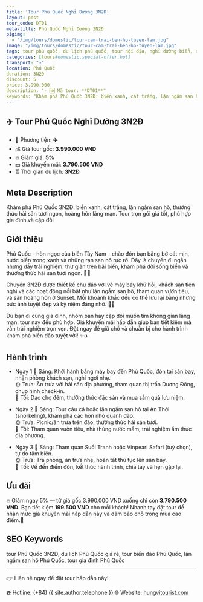 ```yaml
---
title: 'Tour Phú Quốc Nghỉ Dưỡng 3N2Đ'
layout: post
tour_code: DT01
meta-title: Phú Quốc Nghỉ Dưỡng 3N2Đ
bigimg:
  - "/img/tours/domestic/tour-cam-trai-ben-ho-tuyen-lam.jpg"
image: "/img/tours/domestic/tour-cam-trai-ben-ho-tuyen-lam.jpg"
tags: tour phú quốc, du lịch phú quốc, tour nội địa, nghỉ dưỡng biển, đảo ngọc, tour biển việt nam
categories: [tours#domestic,special-offer,hot]
transport: "✈️"
location: Phú Quốc
duration: 3N2Đ
discount: 5
price: 3.990.000
description: "- 🆔 Mã tour: **DT01**"
keywords: "Khám phá Phú Quốc 3N2Đ: biển xanh, cát trắng, lặn ngắm san hô, thưởng thức hải sản tươi ngon, hoàng hôn lãng mạn. Tour trọn gói giá tốt, phù hợp gia đình và cặp đôi"
---
```


## ✈️ Tour Phú Quốc Nghỉ Dưỡng 3N2Đ

- 🚗 Phương tiện: **✈️**
- 💰 Giá tour gốc: **3.990.000 VND**
- 🔥 Giảm giá: **5%**
- 💵 Giá khuyến mãi: **3.790.500 VND**
- ⏳ Thời gian du lịch: **3N2Đ**

## Meta Description
Khám phá Phú Quốc 3N2Đ: biển xanh, cát trắng, lặn ngắm san hô, thưởng thức hải sản tươi ngon, hoàng hôn lãng mạn. Tour trọn gói giá tốt, phù hợp gia đình và cặp đôi

## Giới thiệu
Phú Quốc – hòn ngọc của biển Tây Nam – chào đón bạn bằng bờ cát mịn, nước biển trong xanh và những rạn san hô rực rỡ. Đây là chuyến đi ngắn nhưng đầy trải nghiệm: thư giãn trên bãi biển, khám phá đời sống biển và thưởng thức hải sản tươi ngon. 🌊🐠

Chuyến 3N2Đ được thiết kế chu đáo với vé máy bay khứ hồi, khách sạn tiện nghi và các hoạt động nổi bật như lặn ngắm san hô, tham quan vườn tiêu, và săn hoàng hôn ở Sunset. Mỗi khoảnh khắc đều có thể lưu lại bằng những bức ảnh tuyệt đẹp và kỷ niệm đáng nhớ. 📸🌅

Dù bạn đi cùng gia đình, nhóm bạn hay cặp đôi muốn tìm không gian lãng mạn, tour này đều phù hợp. Giá khuyến mãi hấp dẫn giúp bạn tiết kiệm mà vẫn trải nghiệm trọn vẹn. Đặt ngay để giữ chỗ và chuẩn bị cho hành trình khám phá biển đảo tuyệt vời! ✨✈️

## Hành trình
- Ngày 1
  🌅 Sáng: Khởi hành bằng máy bay đến Phú Quốc, đón tại sân bay, nhận phòng khách sạn, nghỉ ngơi nhẹ.  
  🌞 Trưa: Ăn trưa với hải sản địa phương, tham quan thị trấn Dương Đông, chụp hình check-in.  
  🌙 Tối: Dạo chợ đêm, thưởng thức đặc sản và mua sắm quà lưu niệm.

- Ngày 2
  🌅 Sáng: Tour câu cá hoặc lặn ngắm san hô tại An Thới (snorkeling), khám phá các hòn nhỏ quanh đảo.  
  🌞 Trưa: Picnic/ăn trưa trên đảo, thưởng thức hải sản tươi.  
  🌙 Tối: Tham quan vườn tiêu, nhà thùng nước mắm, trải nghiệm ẩm thực địa phương.

- Ngày 3
  🌅 Sáng: Tham quan Suối Tranh hoặc Vinpearl Safari (tuỳ chọn), tự do tắm biển.  
  🌞 Trưa: Trả phòng, ăn trưa nhẹ, hoàn tất thủ tục lên sân bay.  
  🌙 Tối: Về đến điểm đón, kết thúc hành trình, chia tay và hẹn gặp lại.

## Ưu đãi
🔥 Giảm ngay 5% — từ giá gốc 3.990.000 VND xuống chỉ còn **3.790.500 VND**. Bạn tiết kiệm **199.500 VND** cho mỗi khách! Nhanh tay đặt tour để nhận mức giá khuyến mãi hấp dẫn này và đảm bảo chỗ trong mùa cao điểm.💸

## SEO Keywords
tour Phú Quốc 3N2Đ, du lịch Phú Quốc giá rẻ, tour biển đảo Phú Quốc, lặn ngắm san hô Phú Quốc, tour gia đình Phú Quốc

---

👉 Liên hệ ngay để đặt tour hấp dẫn này!

☎️ Hotline: (+84) {{ site.author.telephone }}
🌐 Website: [hungvitourist.com](https://hungvitourist.com)

